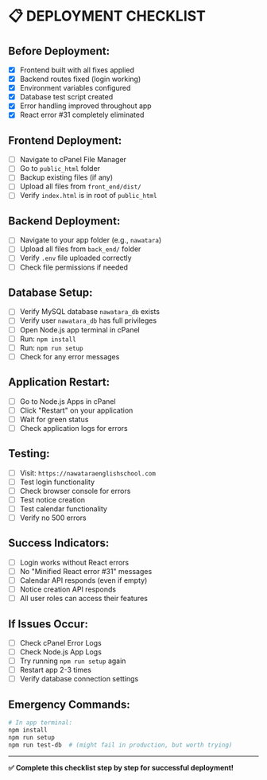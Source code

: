 # 📋 DEPLOYMENT CHECKLIST

## Before Deployment:
- [x] Frontend built with all fixes applied
- [x] Backend routes fixed (login working)
- [x] Environment variables configured
- [x] Database test script created
- [x] Error handling improved throughout app
- [x] React error #31 completely eliminated

## Frontend Deployment:
- [ ] Navigate to cPanel File Manager
- [ ] Go to `public_html` folder
- [ ] Backup existing files (if any)
- [ ] Upload all files from `front_end/dist/`
- [ ] Verify `index.html` is in root of `public_html`

## Backend Deployment:
- [ ] Navigate to your app folder (e.g., `nawatara`)
- [ ] Upload all files from `back_end/` folder
- [ ] Verify `.env` file uploaded correctly
- [ ] Check file permissions if needed

## Database Setup:
- [ ] Verify MySQL database `nawatara_db` exists
- [ ] Verify user `nawatara_db` has full privileges
- [ ] Open Node.js app terminal in cPanel
- [ ] Run: `npm install`
- [ ] Run: `npm run setup`
- [ ] Check for any error messages

## Application Restart:
- [ ] Go to Node.js Apps in cPanel
- [ ] Click "Restart" on your application
- [ ] Wait for green status
- [ ] Check application logs for errors

## Testing:
- [ ] Visit: `https://nawataraenglishschool.com`
- [ ] Test login functionality
- [ ] Check browser console for errors
- [ ] Test notice creation
- [ ] Test calendar functionality
- [ ] Verify no 500 errors

## Success Indicators:
- [ ] Login works without React errors
- [ ] No "Minified React error #31" messages
- [ ] Calendar API responds (even if empty)
- [ ] Notice creation API responds
- [ ] All user roles can access their features

## If Issues Occur:
- [ ] Check cPanel Error Logs
- [ ] Check Node.js App Logs
- [ ] Try running `npm run setup` again
- [ ] Restart app 2-3 times
- [ ] Verify database connection settings

## Emergency Commands:
```bash
# In app terminal:
npm install
npm run setup
npm run test-db  # (might fail in production, but worth trying)
```

---
**✅ Complete this checklist step by step for successful deployment!**
